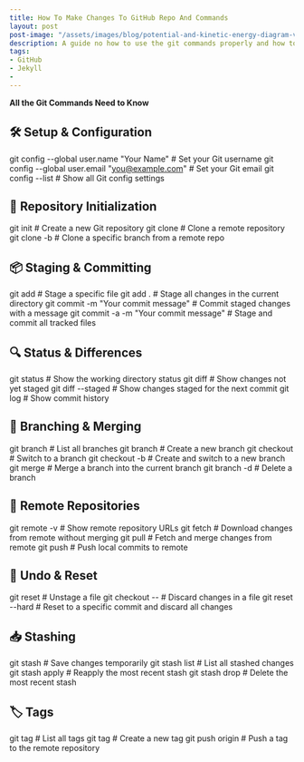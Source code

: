 ```yaml
---
title: How To Make Changes To GitHub Repo And Commands
layout: post
post-image: "/assets/images/blog/potential-and-kinetic-energy-diagram-vector.jpg"
description: A guide no how to use the git commands properly and how to make changes to GitHub repo!
tags:
- GitHub
- Jekyll
- 
---
```


**All the Git Commands Need to Know**

## 🛠️ Setup & Configuration
git config --global user.name "Your Name"         # Set your Git username
git config --global user.email "you@example.com"  # Set your Git email
git config --list                                 # Show all Git config settings

## 📁 Repository Initialization
git init                                          # Create a new Git repository
git clone <repository-url>                        # Clone a remote repository
git clone -b <branch-name> <repository-url>       # Clone a specific branch from a remote repo

## 📦 Staging & Committing
git add <file>                                    # Stage a specific file
git add .                                         # Stage all changes in the current directory
git commit -m "Your commit message"               # Commit staged changes with a message
git commit -a -m "Your commit message"            # Stage and commit all tracked files

## 🔍 Status & Differences
git status                                        # Show the working directory status
git diff                                          # Show changes not yet staged
git diff --staged                                 # Show changes staged for the next commit
git log                                           # Show commit history

## 🌿 Branching & Merging
git branch                                        # List all branches
git branch <new-branch>                           # Create a new branch
git checkout <branch-name>                        # Switch to a branch
git checkout -b <new-branch>                      # Create and switch to a new branch
git merge <branch-name>                           # Merge a branch into the current branch
git branch -d <branch-name>                       # Delete a branch

## 🔄 Remote Repositories
git remote -v                                     # Show remote repository URLs
git fetch                                         # Download changes from remote without merging
git pull                                          # Fetch and merge changes from remote
git push                                          # Push local commits to remote

## 🧹 Undo & Reset
git reset <file>                                  # Unstage a file
git checkout -- <file>                            # Discard changes in a file
git reset --hard <commit-id>                      # Reset to a specific commit and discard all changes

## 📥 Stashing
git stash                                         # Save changes temporarily
git stash list                                    # List all stashed changes
git stash apply                                   # Reapply the most recent stash
git stash drop                                    # Delete the most recent stash

## 🏷️ Tags
git tag                                           # List all tags
git tag <tag-name>                                # Create a new tag
git push origin <tag-name>                        # Push a tag to the remote repository